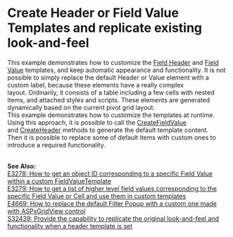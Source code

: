 # Create Header or Field Value Templates and replicate existing look-and-feel


<p>This example demonstrates how to customize the <a href="https://documentation.devexpress.com/#AspNet/CustomDocument3588">Field Header</a> and <a href="https://documentation.devexpress.com/#AspNet/CustomDocument3597">Field Value</a> templates, and keep automatic appearance and functionality. It is not possible to simply replace the default Header or Value element with a custom label, because these elements have a really complex layout. Ordinarily, it consists of a table including a few cells with nested items, and attached styles and scripts. These elements are generated dynamically based on the current pivot grid layout. <br />This example demonstrates how to customize the templates at runtime. Using this approach, it is possible to call the <a href="https://documentation.devexpress.com/#AspNet/DevExpressWebASPxPivotGridPivotGridFieldValueTemplateContainer_CreateFieldValuetopic">CreateFieldValue</a> and <a href="https://documentation.devexpress.com/#AspNet/DevExpressWebASPxPivotGridPivotGridHeaderTemplateContainer_CreateHeadertopic">CreateHeader</a> methods to generate the default template content. Then it is possible to replace some of default items with custom ones to introduce a required functionality. </p>
<p><br /><b>See Also:</b> <br /><a href="https://www.devexpress.com/Support/Center/p/E3278">E3278: How to get an object ID corresponding to a specific  Field Value within a custom FieldValueTemplate</a><br /><a href="https://www.devexpress.com/Support/Center/p/E3279">E3279: How to get a list of higher level field values corresponding to the specific Field Value or Cell  and use them in  custom templates</a><br /><a href="https://www.devexpress.com/Support/Center/p/E4669">E4669: How to replace the default Filter Popup with a custom one made with ASPxGridView control</a><br /><a href="https://www.devexpress.com/Support/Center/p/S32439">S32439: Provide the capability to replicate the original look-and-feel and functionality when a header template is set</a></p>

<br/>


